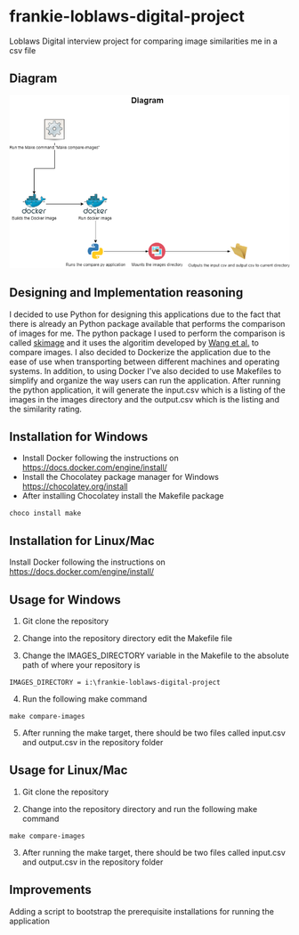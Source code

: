 # frankie-loblaws-digital-project

Loblaws Digital interview project for comparing image similarities me  in a csv file


## Diagram

![Workflow Diagram](diagram.png?raw=true "Workflow Diagram")


## Designing and Implementation reasoning

I decided to use Python for designing this applications due to the fact that there is already an Python package available that performs the comparison of images for me. The python package I used to perform the comparison is called [skimage](https://scikit-image.org/) and it uses the algoritim developed by [Wang et al.](https://www.cns.nyu.edu/pub/eero/wang03-reprint.pdf) to compare images. I also decided to Dockerize the application due to the ease of use when transporting between different machines and operating systems. In addition, to using Docker I've also decided to use Makefiles to simplify and organize the way users can run the application. After running the python application, it will generate the input.csv which is a listing of the images in the images directory and the output.csv which is the listing and the similarity rating.

## Installation for Windows
* Install Docker following the instructions on https://docs.docker.com/engine/install/
* Install the Chocolatey package manager for Windows https://chocolatey.org/install
* After installing Chocolatey install the Makefile package
```
choco install make
```
## Installation for Linux/Mac
Install Docker following the instructions on https://docs.docker.com/engine/install/

## Usage for Windows
1. Git clone the repository

2. Change into the repository directory edit the Makefile file

3. Change the IMAGES_DIRECTORY variable in the Makefile to the absolute path of where your repository is
```
IMAGES_DIRECTORY = i:\frankie-loblaws-digital-project
```
4. Run the following make command
```
make compare-images
```

5. After running the make target, there should be two files called input.csv and output.csv in the repository folder 

## Usage for Linux/Mac

1. Git clone the repository

2. Change into the repository directory and run the following make command
```
make compare-images
```
3. After running the make target, there should be two files called input.csv and output.csv in the repository folder

## Improvements
Adding a script to bootstrap the prerequisite installations for running the application
